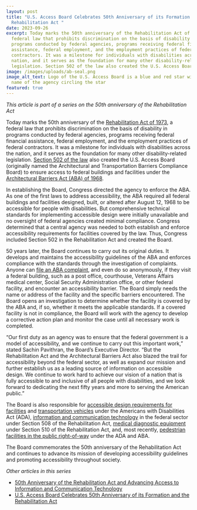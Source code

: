 ```yaml
---
layout: post
title: "U.S. Access Board Celebrates 50th Anniversary of its Formation and the
  Rehabilitation Act "
date: 2023-09-26
excerpt: Today marks the 50th anniversary of the Rehabilitation Act of 1973, a
  federal law that prohibits discrimination on the basis of disability in
  programs conducted by federal agencies, programs receiving federal financial
  assistance, federal employment, and the employment practices of federal
  contractors. It was a milestone for individuals with disabilities across the
  nation, and it serves as the foundation for many other disability-related
  legislation. Section 502 of the law also created the U.S. Access Board . . .
image: /images/uploads/ab-seal.png
image_alt_text: Logo of the U.S. Access Board is a blue and red star with the
  name of the agency circling the star
featured: true
---
```


*This article is part of a series on the 50th anniversary of the Rehabilitation Act*   

Today marks the 50th anniversary of the [Rehabilitation Act of 1973](https://www.access-board.gov/law/ra.html), a federal law that prohibits discrimination on the basis of disability in programs conducted by federal agencies, programs receiving federal financial assistance, federal employment, and the employment practices of federal contractors. It was a milestone for individuals with disabilities across the nation, and it serves as the foundation for many other disability-related legislation. [Section 502 of the law](https://www.access-board.gov/law/ra.html#section-502-the-access-board) also created the U.S. Access Board (originally named the Architectural and Transportation Barriers Compliance Board) to ensure access to federal buildings and facilities under the [Architectural Barriers Act (ABA) of 1968](https://www.access-board.gov/aba/). 

In establishing the Board, Congress directed the agency to enforce the ABA. As one of the first laws to address accessibility, the ABA required all federal buildings and facilities designed, built, or altered after August 12, 1968 to be accessible for people with disabilities. But comprehensive technical standards for implementing accessible design were initially unavailable and no oversight of federal agencies created minimal compliance. Congress determined that a central agency was needed to both establish and enforce accessibility requirements for facilities covered by the law. Thus, Congress included Section 502 in the Rehabilitation Act and created the Board. 

50 years later, the Board continues to carry out its original duties. It develops and maintains the accessibility guidelines of the ABA and enforces compliance with the standards through the investigation of complaints. Anyone can [file an ABA complaint](https://www.access-board.gov/enforcement/), and even do so anonymously, if they visit a federal building, such as a post office, courthouse, Veterans Affairs medical center, Social Security Administration office, or other federal facility, and encounter an accessibility barrier. The Board simply needs the name or address of the facility and the specific barriers encountered. The Board opens an investigation to determine whether the facility is covered by the ABA and, if so, whether it meets the applicable standards. If a covered facility is not in compliance, the Board will work with the agency to develop a corrective action plan and monitor the case until all necessary work is completed. 

“Our first duty as an agency was to ensure that the federal government is a model of accessibility, and we continue to carry out this important work,” stated Sachin Pavithran, the Board’s Executive Director. “But the Rehabilitation Act and the Architectural Barriers Act also blazed the trail for accessibility beyond the federal sector, as well as expand our mission and further establish us as a leading source of information on accessible design. We continue to work hard to achieve our vision of a nation that is fully accessible to and inclusive of all people with disabilities, and we look forward to dedicating the next fifty years and more to serving the American public.” 

The Board is also responsible for [accessible design requirements for facilities](https://www.access-board.gov/ada/) and [transportation vehicles](https://www.access-board.gov/ada/vehicles/) under the Americans with Disabilities Act (ADA), [information and communication technology](https://www.access-board.gov/ict/) in the federal sector under Section 508 of the Rehabilitation Act, [medical diagnostic equipment](https://www.access-board.gov/mde/) under Section 510 of the Rehabilitation Act, and, most recently, [pedestrian facilities in the public right-of-way](https://www.access-board.gov/prowag/) under the ADA and ABA. 

The Board commemorates the 50th anniversary of the Rehabilitation Act and continues to advance its mission of developing accessibility guidelines and promoting accessibility throughout society.

*Other articles in this series* 

* [50th Anniversary of the Rehabilitation Act and Advancing Access to Information and Communication Technology](https://www.access-board.gov/news/2023/09/19/50th-anniversary-of-the-rehabilitation-act-and-advancing-access-to-information-and-communication-technology/)
* [U.S. Access Board Celebrates 50th Anniversary of its Formation and the Rehabilitation Act](https://www.access-board.gov/news/2023/09/26/u-s-access-board-celebrates-50th-anniversary-of-its-formation-and-the-rehabilitation-act/)
